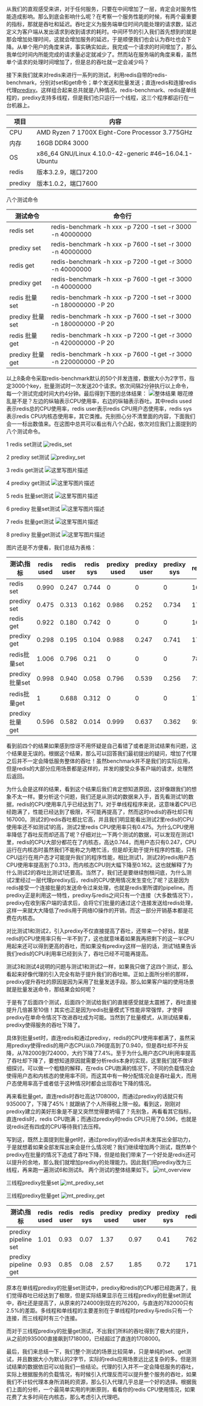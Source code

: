 从我们的直观感受来讲，对于任何服务，只要在中间增加了一层，肯定会对服务性能造成影响。那么到底会影响什么呢？在考察一个服务性能的时候，有两个最重要的指标，那就是吞吐和延迟。吞吐定义为服务端单位时间内能处理的请求数，延迟定义为客户端从发出请求到收到请求的耗时。中间环节的引入我们首先想到的就是那会增加处理时间，这就会增加服务的延迟，于是顺便我们也会认为吞吐也会下降。从单个用户的角度来讲，事实确实如此，我完成一个请求的时间增加了，那么我单位时间内所能完成的请求量必定就减少了。然而站在服务端的角度来看，虽然单个请求的处理时间增加了，但是总的吞吐就一定会减少吗？

接下来我们就来对redis来进行一系列的测试，利用redis自带的redis-benchmark，分别对set和get命令；单个发送和批量发送；直连redis和连接redis代理[predixy](https://github.com/joyieldInc/predixy)。这样组合起来总共就是八种情况。redis-benchmark、redis是单线程的，predixy支持多线程，但是我们也只运行一个线程，这三个程序都运行在一台机器上。

|项目|内容|
|---|---|
|CPU|AMD Ryzen 7 1700X Eight-Core Processor 3.775GHz|
|内存|16GB DDR4 3000
|OS|x86_64 GNU/Linux 4.10.0-42-generic #46~16.04.1-Ubuntu
|redis|版本3.2.9，端口7200
|predixy|版本1.0.2，端口7600


八个测试命令

|测试命令|命令行|
|--|--|
|redis set|redis-benchmark -h xxx -p 7200 -t set -r 3000 -n 40000000
|predixy set|redis-benchmark -h xxx -p 7600 -t set -r 3000 -n 40000000
|redis get|redis-benchmark -h xxx -p 7200 -t get -r 3000 -n 40000000
|predixy get|redis-benchmark -h xxx -p 7600 -t get -r 3000 -n 40000000
|redis 批量set|redis-benchmark -h xxx -p 7200 -t set -r 3000 -n 180000000 -P 20
|predixy 批量set|redis-benchmark -h xxx -p 7600 -t set -r 3000 -n 180000000 -P 20
|redis 批量get|redis-benchmark -h xxx -p 7200 -t get -r 3000 -n 420000000 -P 20
|predixy 批量get|redis-benchmark -h xxx -p 7600 -t get -r 3000 -n 220000000 -P 20

以上8条命令采取redis-benchmark默认的50个并发连接，数据大小为2字节，指定3000个key，批量测试时一次发送20个请求。依次间隔2分钟执行以上命令，每一个测试完成时间大约4分钟。最后得到下图的总体结果：
![整体结果](https://github.com/joyieldInc/predixy/blob/master/doc/bench/redis/overview.png)
眼花缭乱是不是？左边的纵轴表示CPU使用率，右边的纵轴表示吞吐。其中redis used表示redis总的CPU使用率，redis user表示redis CPU用户态使用率，redis sys表示redis CPU内核态使用率，其它类推。先别担心分不清里面的内容，下面我们会一一标出数值来。在这图中总共可以看出有八个凸起，依次对应我们上面提到的八个测试命令。

1 redis set测试
![redis_set](https://github.com/joyieldInc/predixy/blob/master/doc/bench/redis/redis_set.png)

2 predixy set测试
![predixy_set](https://github.com/joyieldInc/predixy/blob/master/doc/bench/redis/predixy_set.png)

3 redis get测试
![这里写图片描述](https://github.com/joyieldInc/predixy/blob/master/doc/bench/redis/redis_get.png)

4 predixy get测试
![这里写图片描述](https://github.com/joyieldInc/predixy/blob/master/doc/bench/redis/predixy_get.png)

5 redis 批量set测试
![这里写图片描述](https://github.com/joyieldInc/predixy/blob/master/doc/bench/redis/redis_pipeline_set.png)

6 predixy 批量set测试
![这里写图片描述](https://github.com/joyieldInc/predixy/blob/master/doc/bench/redis/predixy_pipeline_set.png)

7 redis 批量get测试
![这里写图片描述](https://github.com/joyieldInc/predixy/blob/master/doc/bench/redis/redis_pipeline_get.png)

8 predixy 批量get测试
![这里写图片描述](https://github.com/joyieldInc/predixy/blob/master/doc/bench/redis/predixy_pipeline_get.png)

图片还是不方便看，我们总结为表格：

|测试\指标|redis used|redis user|redis sys|predixy used|predixy user|predixy sys|redis qps|predixy qps|
|--|--|--|--|--|--|--|--|--|
|redis set|0.990|0.247|0.744|0|0|0|167000|3|
|predixy set|0.475|0.313|0.162|0.986|0.252|0.734|174000|174000|
|redis get|0.922|0.180|0.742|0|0|0|163000|3|
|predixy get|0.298|0.195|0.104|0.988|0.247|0.741|172000|172000|
|redis批量set|1.006|0.796|0.21|0|0|0|782000|3|
|predixy批量set|0.998|0.940|0.058|0.796|0.539|0.256|724000|724000|
|redis批量get|1|0.688|0.312|0|0|0|1708000|3|
|predixy批量get|0.596|0.582|0.014|0.999|0.637|0.362|935000|935000|

看到前四个的结果如果感到惊讶不用怀疑是自己看错了或者是测试结果有问题，这个结果是无误的。根据这个结果，那么可以回答我们最初提出的疑问，增加了代理之后并不一定会降低服务整体的吞吐！虽然benchmark并不是我们的实际应用，但是redis的大部分应用场景都是这样的，并发的接受众多客户端的请求，处理然后返回。

为什么会是这样的结果，看到这个结果后我们肯定想知道原因，这好像跟我们的想象不太一样。要分析这个问题，我们还是从测试的数据来入手，首先看测试1的数据，redis的CPU使用率几乎已经达到了1，对于单线程程序来说，这意味着CPU已经跑满了，性能已经达到了极限，不可能再提高了，然而这时redis的吞吐却只有167000。测试2的redis吞吐都比它高，并且我们明显能看出测试2里redis的CPU使用率还不如测试1的高，测试2里redis CPU使用率只有0.475。为什么CPU使用率降低了吞吐反而却还高了呢？仔细对比一下两个测试的数据，可以发现在测试1里，redis的CPU大部分都花在了内核态，高达0.744，而用户态只有0.247，CPU运行在内核态时虽然我们不能称之为瞎忙活，但是却无助于提升程序的性能，只有CPU运行在用户态才可能提升我们的程序性能，相比测试1，测试2的redis用户态CPU使用率提高到了0.313，而内核态CPU则大幅下降至0.162。这也就解释了为什么测试2的吞吐比测试1还要高。当然了，我们还是要继续刨根问底，为什么测试2里经过一层代理predixy后，redis的CPU使用情况发生变化了呢？这是因为redis接受一个连接批量的发送命令过来处理，也就是redis里所谓的pipeline。而predixy正是利用这一特性，predixy与redis之间只有一个连接（大多数情况下），predixy在收到客户端的请求后，会将它们批量的通过这个连接发送给redis处理，这样一来就大大降低了redis用于网络IO操作的开销，而这一部分开销基本都是花费在内核态。

对比测试1和测试2，引入predixy不仅直接提高了吞吐，还带来一个好处，就是redis的CPU使用率只有一半不到了，这也就意味着如果我再把剩下的这一半CPU用起来还可以得到更高的吞吐，而如果没有predixy这样一层的话，测试1结果告诉我们redis的CPU利用率已经到头了，吞吐已经不可能再提高。

测试3和测试4说明的问题与测试1和测试2一样，如果我只做了这四个测试，那么看起来好像代理的引入完全有助于提升我们的吞吐嘛。正如上面所分析的那样，predixy提升吞吐的原因是因为采用了批量发送手段。那么如果客户端的使用场景就是批量发送命令，那结果会如何呢？

于是有了后面四个测试，后面四个测试给我们的直接感受就是太震撼了，吞吐直接提升几倍甚至10倍！其实也正是因为redis批量模式下性能非常强悍，才使得predixy在单命令情况下改进吞吐成为可能。当然到了批量模式，从测试结果看，predixy使得服务的吞吐下降了。

具体到批量set时，直连redis和通过predixy，redis的CPU使用率都满了，虽然采用predixy使得redis的用户态CPU从0.796提高到了0.940，但是吞吐却不升反降，从782000到724000，大约下降了7.4%。至于为什么用户态CPU利用率提高了吞吐却下降了，要想知道原因就需要分析redis本身的实现，这里我们就不做详细探讨。可以做一个粗糙的解释，在redis CPU跑满的情况下，不同的负载情况会使得用户态和内核态的使用率不同，而这其中有一种分配情况会是吞吐最大，而用户态使用率高于或者低于这种情况时都会出现吞吐下降的情况。

再来看批量get，直连redis时吞吐高达1708000，而通过predixy的话就只有935000了，下降了45%！就跟纳了个人所得税上限一般。看到这，刚刚对predixy建立的美好形象是不是又突然觉得要坍塌了？先别急，再看看其它指标，直连redis时，redis CPU跑满；而通过predixy时redis CPU只用了0.596，也就是说redis还有四成的CPU等待我们去压榨。

写到这，既然上面提到批量get时，通过predixy的话redis并未发挥出全部功力，于是就想着如果全部发挥出来会是什么情况呢？我们继续增加两个测试，既然单个predixy在批量的情况下造成了吞吐下降，但是给我们带来了一个好处是redis还可以提升的余地，那么我们就增加predixy的处理能力。因此我们把predixy改为三线程，再来跑一遍测试6和测试8。
两个测试的整体结果如下。
![mt_overview](https://github.com/joyieldInc/predixy/blob/master/doc/bench/redis/mt_overview.png)

三线程predixy批量set
![mt_predixy_set](https://github.com/joyieldInc/predixy/blob/master/doc/bench/redis/mt_predixy_pipeline_set.png)

三线程predixy批量get
![mt_predixy_get](https://github.com/joyieldInc/predixy/blob/master/doc/bench/redis/mt_predixy_pipeline_get.png)

|测试\指标|redis used|redis user|redis sys|predixy used|predixy user|predixy sys|redis qps|predixy qps|
|--|--|--|--|--|--|--|--|--|
|predixy pipeline set|1.01|0.93|0.07|1.37|0.97|0.41|762000|762000|
|predixy pipeline get|0.93|0.85|0.08|2.57|1.85|0.72|1718000|1718000|

原本在单线程predixy的批量set测试中，predixy和redis的CPU都已经跑满了，我们觉得吞吐已经达到了极限，但是实际结果显示在三线程predixy的批量set测试中，吞吐还是提高了，从原来的724000到现在的76200，与直连的782000只有2.5%的差距。多线程和单线程的主要差别在于单线程时predixy与redis只有一个连接，而三线程时有三个连接。

而对于三线程predixy的批量get测试，不出我们所料的吞吐得到了极大的提升，从之前的935000直接飙到1718000，已经超过了直连的1708000。

最后，我们来总结一下，我们整个测试的场景比较简单，只是单纯的set、get测试，并且数据大小为默认的2字节，实际的redis应用场景远比这复杂的多。但是测试结果的数据依旧可以给我们一些结论。代理的引入并不一定会降低服务的吞吐，实际上根据服务的负载情况，有时候引入代理反而可以提升整个服务的吞吐，如果我们不计较代理本身所消耗的资源，那么引入代理几乎总是一个好的选择。根据我们上面的分析，一个最简单实用的判断原则，看看你的redis CPU使用情况，如果花费了太多时间在内核态，那么考虑引入代理吧。
